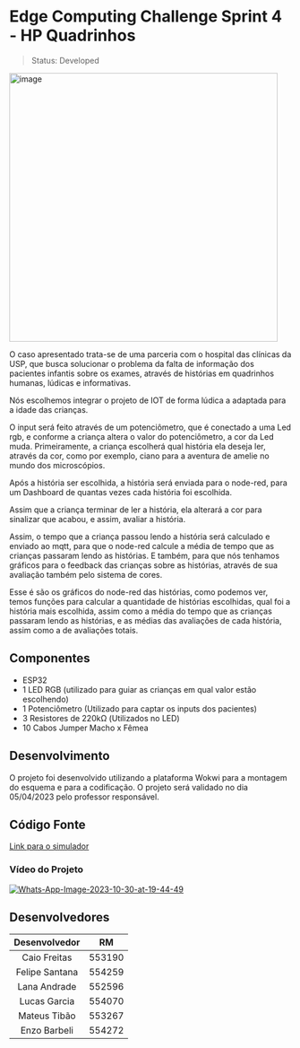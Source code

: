 # Edge Computing Challenge Sprint 4 - HP Quadrinhos

> Status: Developed

<img width="479" alt="image" src="https://github.com/LanaAndrade/hpQuadrinhos-Challenge-Edge/assets/82892986/579d5fd4-ed9a-42c0-8425-95d2d0c58835">

O caso apresentado trata-se de uma parceria com o hospital das clínicas da USP, que busca solucionar o problema da falta de informação dos pacientes infantis sobre os exames, através de histórias em quadrinhos humanas, lúdicas e informativas.

Nós escolhemos integrar o projeto de IOT de forma lúdica a adaptada para a idade das crianças.

O input será feito através de um potenciômetro, que é conectado a uma Led rgb, e conforme a criança altera o valor do potenciômetro, a cor da Led muda. Primeiramente, a criança escolherá qual história ela deseja ler, através da cor, como por exemplo, ciano para a aventura de amelie no mundo dos microscópios.

Após a história ser escolhida, a história será enviada para o node-red, para um Dashboard de quantas vezes cada história foi escolhida.

Assim que a criança terminar de ler a história, ela alterará a cor para sinalizar que acabou, e assim, avaliar a história.

Assim, o tempo que a criança passou lendo a história será calculado e enviado ao mqtt, para que o node-red calcule a média de tempo que as crianças passaram lendo as histórias. E também, para que nós tenhamos gráficos para o feedback das crianças sobre as histórias, através de sua avaliação também pelo sistema de cores.

Esse é são os gráficos do node-red das histórias, como podemos ver, temos funções para calcular a quantidade de histórias escolhidas, qual foi a história mais escolhida, assim como a média do tempo que as crianças passaram lendo as histórias, e as médias das avaliações de cada história, assim como a de avaliações totais.

## Componentes
* ESP32
* 1 LED RGB (utilizado para guiar as crianças em qual valor estão escolhendo)
* 1 Potenciômetro (Utilizado para captar os inputs dos pacientes)
* 3 Resistores de 220kΩ (Utilizados no LED)
* 10 Cabos Jumper Macho x Fêmea
  
## Desenvolvimento
O projeto foi desenvolvido utilizando a plataforma Wokwi para a montagem do esquema e para a codificação. O projeto será validado no dia 05/04/2023 pelo professor responsável.

## Código Fonte
[Link para o simulador](https://wokwi.com/projects/394103961130029057)

### Vídeo do Projeto
<a href=""><img src="https://github.com/LanaAndrade/hpQuadrinhos-Challenge-Edge/assets/82892986/579d5fd4-ed9a-42c0-8425-95d2d0c58835" alt="Whats-App-Image-2023-10-30-at-19-44-49" border="0"></a>

## Desenvolvedores

Desenvolvedor | RM
:-----------: | :------:
Caio Freitas  | 553190
Felipe Santana| 554259
Lana Andrade  | 552596
Lucas Garcia  | 554070
Mateus Tibão  | 553267
Enzo Barbeli  | 554272
